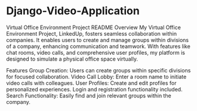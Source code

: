 # Django-Video-Application

Virtual Office Environment Project README
Overview
My Virtual Office Environment Project, LinkedUp, fosters seamless collaboration within companies. It enables users to create and manage groups within divisions of a company, enhancing communication and teamwork. With features like chat rooms, video calls, and comprehensive user profiles, my platform is designed to simulate a physical office space virtually.

Features
Group Creation: Users can create groups within specific divisions for focused collaboration.
Video Call Lobby: Enter a room name to initiate video calls with colleagues.
User Profiles: Create and edit profiles for personalized experiences. Login and registration functionality included.
Search Functionality: Easily find and join relevant groups within the company.
